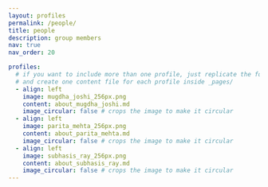 ```yaml
---
layout: profiles
permalink: /people/
title: people
description: group members
nav: true
nav_order: 20

profiles:
  # if you want to include more than one profile, just replicate the following block
  # and create one content file for each profile inside _pages/
  - align: left
    image: mugdha_joshi_256px.png
    content: about_mugdha_joshi.md
    image_circular: false # crops the image to make it circular
  - align: left
    image: parita_mehta_256px.png
    content: about_parita_mehta.md
    image_circular: false # crops the image to make it circular
  - align: left
    image: subhasis_ray_256px.png
    content: about_subhasis_ray.md
    image_circular: false # crops the image to make it circular	
---
```

